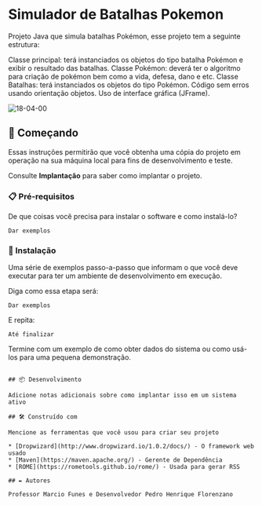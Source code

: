 # Simulador de Batalhas Pokemon

Projeto Java que simula batalhas Pokémon, esse projeto tem a seguinte estrutura:

Classe principal: terá instanciados os objetos do tipo batalha Pokémon e exibir o resultado das batalhas.
Classe Pokémon: deverá ter o algoritmo para criação de pokémon bem como a vida, defesa, dano e etc. 
Classe Batalhas: terá instanciados os objetos do tipo Pokémon.
Código sem erros usando orientação objetos.
Uso de interface gráfica (JFrame).

![18-04-00](https://user-images.githubusercontent.com/89752080/162639806-ea821c6d-54d6-41fe-af55-0937236e3320.gif)

## 🚀 Começando

Essas instruções permitirão que você obtenha uma cópia do projeto em operação na sua máquina local para fins de desenvolvimento e teste.

Consulte **Implantação** para saber como implantar o projeto.

### 📋 Pré-requisitos

De que coisas você precisa para instalar o software e como instalá-lo?

```
Dar exemplos
```

### 🔧 Instalação

Uma série de exemplos passo-a-passo que informam o que você deve executar para ter um ambiente de desenvolvimento em execução.

Diga como essa etapa será:

```
Dar exemplos
```

E repita:

```
Até finalizar
```

Termine com um exemplo de como obter dados do sistema ou como usá-los para uma pequena demonstração.
```

## 📦 Desenvolvimento

Adicione notas adicionais sobre como implantar isso em um sistema ativo

## 🛠️ Construído com

Mencione as ferramentas que você usou para criar seu projeto

* [Dropwizard](http://www.dropwizard.io/1.0.2/docs/) - O framework web usado
* [Maven](https://maven.apache.org/) - Gerente de Dependência
* [ROME](https://rometools.github.io/rome/) - Usada para gerar RSS

## ✒️ Autores

Professor Marcio Funes e Desenvolvedor Pedro Henrique Florenzano
